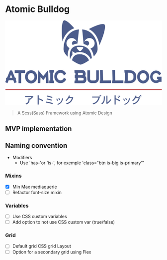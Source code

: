 # Atomic Bulldog

![logo](/static/img/atomic-bulldog-logo.svg)

> A Scss(Sass) Framework using Atomic Design

## MVP implementation

## Naming convention

* Modifiers
  * Use 'has-'or 'is-', for exemple 'class="btn is-big is-primary"'

### Mixins

* [x] Min Max mediaquerie
* [ ] Refactor font-size mixin

### Variables

* [ ] Use CSS custom variables
* [ ] Add option to not use CSS custom var (true/false)

### Grid

* [ ] Default grid CSS grid Layout
* [ ] Option for a secondary grid using Flex
